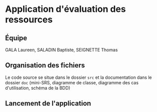 # Application d'évaluation des ressources

## Équipe
GALA Laureen, SALADIN Baptiste, SEIGNETTE Thomas

## Organisation des fichiers
Le code source se situe dans le dossier ``src`` et la documentation dans le dossier ``doc`` (mini-SRS, diagramme de classe, diagramme des cas d'utilisation, schéma de la BDD)

## Lancement de l'application
<!-- TODO -->